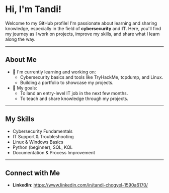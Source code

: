 # Hi, I'm Tandi!

Welcome to my GitHub profile! I'm passionate about learning and sharing knowledge, especially in the field of **cybersecurity** and **IT**. Here, you'll find my journey as I work on projects, improve my skills, and share what I learn along the way.

---
## About Me
- 📖 I'm currently learning and working on:
  - Cybersecurity basics and tools like TryHackMe, tcpdump, and Linux.
  - Building a portfolio to showcase my projects.
- 🎯 My goals:
  - To land an entry-level IT job in the next few months.
  - To teach and share knowledge through my projects.
 
---
## My Skills

- Cybersecurity Fundamentals
- IT Support & Troubleshooting
- Linux & Windows Basics
- Python (beginner), SQL, KQL
- Documentation & Process Improvement

---
## Connect with Me
- **LinkedIn**: https://www.linkedin.com/in/tandi-chogyel-1590a6170/
